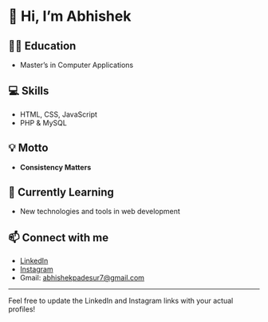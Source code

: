 # 👋 Hi, I’m Abhishek

## 👨‍🎓 Education
- Master’s in Computer Applications

## 💻 Skills
- HTML, CSS, JavaScript
- PHP & MySQL

## 💡 Motto
- **Consistency Matters**

## 🌱 Currently Learning
- New technologies and tools in web development

## 📫 Connect with me
- [LinkedIn](https://www.linkedin.com/in/abhishek-padesur-1616-?utm_source=share&utm_campaign=share_via&utm_content=profile&utm_medium=android_app )  
- [Instagram](https://www.instagram.com/abhishek__padesur?igsh=MXM2cTZsYnJiOGhwZQ==)
- Gmail: abhishekpadesur7@gmail.com

---

Feel free to update the LinkedIn and Instagram links with your actual profiles!
<!---
abhishekpadesur1616/abhishekpadesur1616 is a ✨ special ✨ repository because its `README.md` (this file) appears on your GitHub profile.
You can click the Preview link to take a look at your changes.
--->
